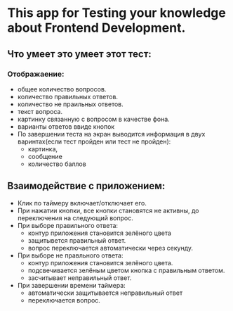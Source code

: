 <h1>This app for Testing your knowledge about Frontend Development.</h1>
<h2>Что умеет это умеет этот тест:</h2>
<h3>Отображаение:</h3>

- общее количество вопросов.
- количество правильных ответов.
- количество не праильных ответов.
- текст вопроса.
- картинку связанную с вопросом в качестве фона.
- варианты ответов ввиде кнопок
- По завершении теста на экран выводится информация в двух варинтах(если тест пройден или тест не пройден):
  - картинка,
  - сообщение
  - количество баллов

<h2>Взаимодействие с приложением:</h2>

- Клик по таймеру включает/отключает его.
- При нажатии кнопки, все кнопки становятся не активны, до переключения на следующий вопрос.
- При выборе правильного ответа:
  - контур приложения становится зелёного цвета
  - защитывется правильный ответ.
  - вопрос переключается автоматически через секунду.
- При выборе не правльного ответа:
  - контур приложения становится зелёного цвета.
  - подсвечивается зелёным цветом кнопка с правильным ответом.
  - засчитывает неправильный ответ.
- При завершении времени таймера:
  - автоматически защитывается неправильный ответ
  - переключается вопрос.


  
